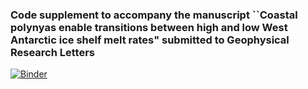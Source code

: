 ### Code supplement to accompany the manuscript  ``Coastal polynyas enable transitions between high and low West Antarctic ice shelf melt rates" submitted to Geophysical Research Letters

[![Binder](https://mybinder.org/badge_logo.svg)](https://mybinder.org/v2/gh/ruth-moorman/Moorman-et-al-GRL-submission-2023/HEAD)
